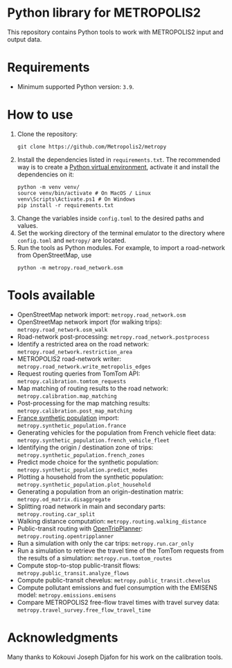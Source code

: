 # Python library for METROPOLIS2

This repository contains Python tools to work with METROPOLIS2 input and output data.

# Requirements

- Minimum supported Python version: `3.9`.

# How to use

1. Clone the repository:
   ```
   git clone https://github.com/Metropolis2/metropy
   ```
2. Install the dependencies listed in `requirements.txt`.
   The recommended way is to create a
   [Python virtual environment](https://docs.python.org/3/library/venv.html), activate it and
   install the dependencies on it:
   ```
   python -m venv venv/
   source venv/bin/activate # On MacOS / Linux
   venv\Scripts\Activate.ps1 # On Windows
   pip install -r requirements.txt
   ```
3. Change the variables inside `config.toml` to the desired paths and values.
4. Set the working directory of the terminal emulator to the directory where `config.toml` and
   `metropy/` are located.
5. Run the tools as Python modules.
   For example, to import a road-network from OpenStreetMap, use
   ```
   python -m metropy.road_network.osm
   ```

# Tools available

- OpenStreetMap network import: `metropy.road_network.osm`
- OpenStreetMap network import (for walking trips): `metropy.road_network.osm_walk`
- Road-network post-processing: `metropy.road_network.postprocess`
- Identify a restricted area on the road network: `metropy.road_network.restriction_area`
- METROPOLIS2 road-network writer: `metropy.road_network.write_metropolis_edges`
- Request routing queries from TomTom API: `metropy.calibration.tomtom_requests`
- Map matching of routing results to the road network: `metropy.calibration.map_matching`
- Post-processing for the map matching results: `metropy.calibration.post_map_matching`
- [France synthetic population](https://github.com/eqasim-org/ile-de-france) import:
  `metropy.synthetic_population.france`
- Generating vehicles for the population from French vehicle fleet data:
  `metropy.synthetic_population.french_vehicle_fleet`
- Identifying the origin / destination zone of trips: `metropy.synthetic_population.french_zones`
- Predict mode choice for the synthetic population: `metropy.synthetic_population.predict_modes`
- Plotting a household from the synthetic population: `metropy.synthetic_population.plot_household`
- Generating a population from an origin-destination matrix: `metropy.od_matrix.disaggregate`
- Splitting road network in main and secondary parts: `metropy.routing.car_split`
- Walking distance computation: `metropy.routing.walking_distance`
- Public-transit routing with [OpenTripPlanner](http://www.opentripplanner.org/):
  `metropy.routing.opentripplanner`
- Run a simulation with only the car trips: `metropy.run.car_only`
- Run a simulation to retrieve the travel time of the TomTom requests from the results of a
  simulation: `metropy.run.tomtom_routes`
- Compute stop-to-stop public-transit flows: `metropy.public_transit.analyze_flows`
- Compute public-transit chevelus: `metropy.public_transit.chevelus`
- Compute pollutant emissions and fuel consumption with the EMISENS model:
  `metropy.emissions.emisens`
- Compare METROPOLIS2 free-flow travel times with travel survey data:
  `metropy.travel_survey.free_flow_travel_time`

# Acknowledgments

Many thanks to Kokouvi Joseph Djafon for his work on the calibration tools.
